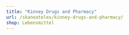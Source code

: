 ```yaml
---
title: "Kinney Drugs and Pharmacy"
url: /skaneateles/kinney-drugs-and-pharmacy/
shop: Lebensmittel
---
```

